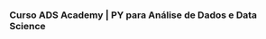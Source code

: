 ### Curso ADS Academy | PY para Análise de Dados e Data Science  





<!-- user now: AnaluArcanjo -->

